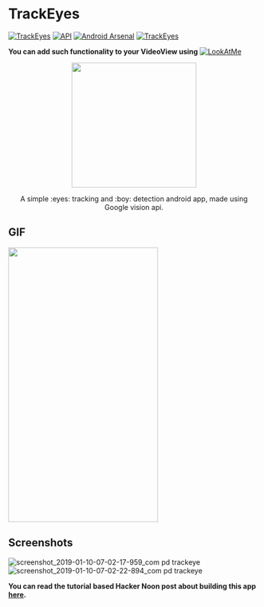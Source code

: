 # TrackEyes
[![TrackEyes](https://img.shields.io/badge/Pradyuman7-TrackEyes-purple.svg?style=flat)](https://github.com/Pradyuman7/TrackEyes)
[![API](https://img.shields.io/badge/API-15%2B-brightgreen.svg?style=flat)](https://android-arsenal.com/api?level=15)
[![Android Arsenal](https://img.shields.io/badge/Android%20Arsenal-TrackEyes-brightgreen.svg?style=flat)](https://android-arsenal.com/details/3/7446)
[![TrackEyes](https://img.shields.io/badge/MindOrk-TrackEyes-lightblue.svg?style=flat)](https://mindorks.com/android/store/Camera/pradyuman7/trackeyes)



**You can add such functionality to your VideoView using** [![LookAtMe](https://img.shields.io/badge/Pradyuman7-LookAtMe-darkblue.svg?style=flat)](https://github.com/Pradyuman7/LookAtMe)

<p align="center">
  <img width="250" height="250" src="https://user-images.githubusercontent.com/41565823/53384554-9419f300-397b-11e9-84e6-c4e01c293ea9.gif">
</p>
<p align="center">
A simple :eyes: tracking and :boy: detection android app, made using Google vision api.
</p>


## GIF
<p align="left">
  <img width="300" height="550" src="https://user-images.githubusercontent.com/41565823/53345341-f8ee3280-3914-11e9-8be4-0f4e89ae69db.gif">
</p>

## Screenshots
![screenshot_2019-01-10-07-02-17-959_com pd trackeye](https://user-images.githubusercontent.com/41565823/50949699-8978cc80-14a7-11e9-9899-b99fec80be41.jpg)
![screenshot_2019-01-10-07-02-22-894_com pd trackeye](https://user-images.githubusercontent.com/41565823/50949700-8978cc80-14a7-11e9-96e8-92eb7cfdb78f.jpg)

**You can read the tutorial based Hacker Noon post about building this app [here](https://medium.com/@pradyumandixit/make-an-eye-tracking-and-face-detection-app-as-a-beginner-d72e0139546b).**
